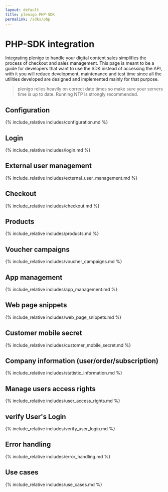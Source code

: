 ```yaml
---
layout: default
title: plenigo PHP-SDK
permalink: /sdks/php
---
```


# PHP-SDK integration

Integrating plenigo to handle your digital content sales simplifies the process of checkout and sales management. This page is meant to be a guide for 
developers that want to use the SDK instead of accessing the API, with it you will reduce development, maintenance and test time since all the utilities 
developed are designed and implemented mainly for that purpose.

> plenigo relies heavily on correct date times so make sure your servers time is up to date. Running NTP is strongly recommended.
 
## Configuration

{% include_relative includes/configuration.md %}

## Login
   
{% include_relative includes/login.md %}

## External user management
   
{% include_relative includes/external_user_management.md %}

## Checkout
   
{% include_relative includes/checkout.md %}

## Products
   
{% include_relative includes/products.md %}

## Voucher campaigns
   
{% include_relative includes/voucher_campaigns.md %}

## App management
   
{% include_relative includes/app_management.md %}

## Web page snippets
   
{% include_relative includes/web_page_snippets.md %}

## Customer mobile secret
   
{% include_relative includes/customer_mobile_secret.md %}

## Company information (user/order/subscription)
   
{% include_relative includes/statistic_information.md %}

## Manage users access rights
   
{% include_relative includes/user_access_rights.md %}

## verify User's Login

{% include_relative includes/verify_user_login.md %}

## Error handling
   
{% include_relative includes/error_handling.md %}

## Use cases
   
{% include_relative includes/use_cases.md %}